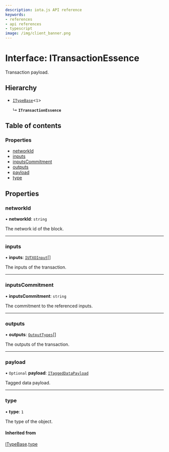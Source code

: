 ```yaml
---
description: iota.js API reference
keywords:
- references
- api references
- typescript
image: /img/client_banner.png
---
```

# Interface: ITransactionEssence

Transaction payload.

## Hierarchy

- [`ITypeBase`](ITypeBase.md)<``1``\>

  ↳ **`ITransactionEssence`**

## Table of contents

### Properties

- [networkId](ITransactionEssence.md#networkid)
- [inputs](ITransactionEssence.md#inputs)
- [inputsCommitment](ITransactionEssence.md#inputscommitment)
- [outputs](ITransactionEssence.md#outputs)
- [payload](ITransactionEssence.md#payload)
- [type](ITransactionEssence.md#type)

## Properties

### networkId

• **networkId**: `string`

The network id of the block.

___

### inputs

• **inputs**: [`IUTXOInput`](IUTXOInput.md)[]

The inputs of the transaction.

___

### inputsCommitment

• **inputsCommitment**: `string`

The commitment to the referenced inputs.

___

### outputs

• **outputs**: [`OutputTypes`](../api_ref.md#outputtypes)[]

The outputs of the transaction.

___

### payload

• `Optional` **payload**: [`ITaggedDataPayload`](ITaggedDataPayload.md)

Tagged data payload.

___

### type

• **type**: ``1``

The type of the object.

#### Inherited from

[ITypeBase](ITypeBase.md).[type](ITypeBase.md#type)
